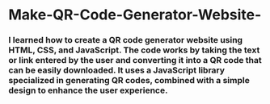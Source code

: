 # Make-QR-Code-Generator-Website-

### I learned how to create a QR code generator website using HTML, CSS, and JavaScript. The code works by taking the text or link entered by the user and converting it into a QR code that can be easily downloaded. It uses a JavaScript library specialized in generating QR codes, combined with a simple design to enhance the user experience.